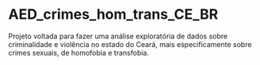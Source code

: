 # AED_crimes_hom_trans_CE_BR
Projeto voltada para fazer uma análise exploratória de dados sobre criminalidade e violência no estado do Ceará, mais especificamente sobre crimes sexuais, de homofobia e transfobia.
